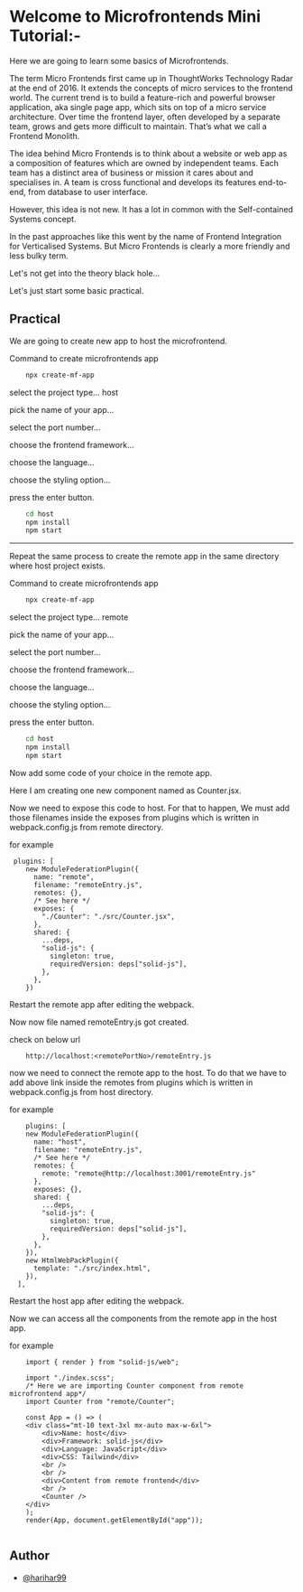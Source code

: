 
# Welcome to Microfrontends Mini Tutorial:-

Here we are going to learn some basics of Microfrontends.


The term Micro Frontends first came up in ThoughtWorks Technology Radar at the end of 2016. 
It extends the concepts of micro services to the frontend world. 
The current trend is to build a feature-rich and powerful browser application, 
aka single page app, which sits on top of a micro service architecture. 
Over time the frontend layer, often developed by a separate team, grows and gets more difficult to maintain. 
That’s what we call a Frontend Monolith.

The idea behind Micro Frontends is to think about a website or web app 
as a composition of features which are owned by independent teams. 
Each team has a distinct area of business or mission it cares about and specialises in. 
A team is cross functional and develops its features end-to-end, from database to user interface.

However, this idea is not new. It has a lot in common with the Self-contained Systems concept. 

In the past approaches like this went by the name of Frontend Integration for Verticalised Systems. 
But Micro Frontends is clearly a more friendly and less bulky term.



Let's not get into the theory black hole...


Let's just start some basic practical.


## Practical
We are going to create new app to host the microfrontend.

Command to create microfrontends app

```bash
    npx create-mf-app
```

select the project type...
host

pick the name of your app...

select the port number...

choose the frontend framework...

choose the language...

choose the styling option...

press the enter button.




```bash
    cd host
    npm install
    npm start
```


***
Repeat the same process to create the remote app in the same directory where host project exists.

Command to create microfrontends app

```bash
    npx create-mf-app
```

select the project type...
remote

pick the name of your app...

select the port number...

choose the frontend framework...

choose the language...

choose the styling option...

press the enter button.





```bash
    cd host
    npm install
    npm start
```


Now add some code of your choice in the remote app.

Here I am creating one new component named as Counter.jsx.

Now we need to expose this code to host. 
For that to happen, We must add those filenames inside the exposes from plugins which is written in webpack.config.js from remote directory.

for example
```
 plugins: [
    new ModuleFederationPlugin({
      name: "remote",
      filename: "remoteEntry.js",
      remotes: {},
      /* See here */
      exposes: {
        "./Counter": "./src/Counter.jsx",
      },
      shared: {
        ...deps,
        "solid-js": {
          singleton: true,
          requiredVersion: deps["solid-js"],
        },
      },
    })
```
Restart the remote app after editing the webpack.

Now now file named remoteEntry.js got created.

check on below url
```
    http://localhost:<remotePortNo>/remoteEntry.js
```

now we need to connect the remote app to the host.
To do that we have to add above link inside the remotes from plugins which is written in webpack.config.js from host directory.


for example
```
    plugins: [
    new ModuleFederationPlugin({
      name: "host",
      filename: "remoteEntry.js",
      /* See here */
      remotes: {
        remote: "remote@http://localhost:3001/remoteEntry.js"
      },
      exposes: {},
      shared: {
        ...deps,
        "solid-js": {
          singleton: true,
          requiredVersion: deps["solid-js"],
        },
      },
    }),
    new HtmlWebPackPlugin({
      template: "./src/index.html",
    }),
  ],
```
Restart the host app after editing the webpack.

Now we can access all the components from the remote app in the host app.

for example
```
    import { render } from "solid-js/web";

    import "./index.scss";
    /* Here we are importing Counter component from remote microfrontend app*/
    import Counter from "remote/Counter";

    const App = () => (
    <div class="mt-10 text-3xl mx-auto max-w-6xl">
        <div>Name: host</div>
        <div>Framework: solid-js</div>
        <div>Language: JavaScript</div>
        <div>CSS: Tailwind</div>
        <br />
        <br />
        <div>Content from remote frontend</div>
        <br />
        <Counter />
    </div>
    );
    render(App, document.getElementById("app"));


```






## Author

- [@harihar99](https://github.com/Harihar99)

